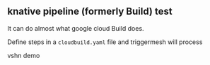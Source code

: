 ## knative pipeline (formerly Build) test

It can do almost what google cloud Build does.

Define steps in a `cloudbuild.yaml` file and triggermesh will process

vshn demo
